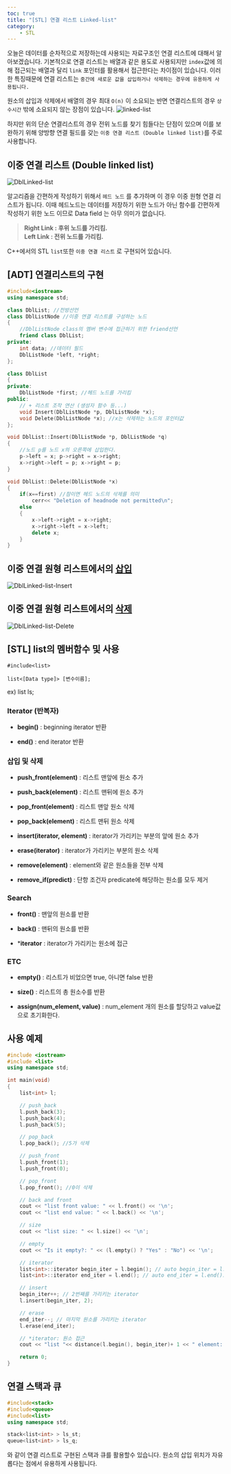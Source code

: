 ```yaml
---
toc: true
title: "[STL] 연결 리스트 Linked-list"
category: 
    - STL
---
```

오늘은 데이터를 순차적으로 저장하는데 사용되는 자료구조인 연결 리스트에 대해서 알아보겠습니다.
기본적으로 연결 리스트는 배열과 같은 용도로 사용되지만 `index`값에 의해 접근되는 배열과 달리 `link` 포인터를 활용해서 접근한다는 차이점이 있습니다. 이러한 특징때문에 연결 리스트는 `중간에 새로운 값을 삽입하거나 삭제하는 경우에 유용하게 사용됩니다.`

원소의 삽입과 삭제에서 배열의 경우 최대 `O(n)` 이 소요되는 반면 연결리스트의 경우 `상수시간` 밖에 소요되지 않는 장점이 있습니다.
![linked-list](/assets/images/linked-list.png "단순 연결 리스트")

하지만 위의 단순 연결리스트의 경우 전위 노드를 찾기 힘들다는 단점이 있으며 이를 보완하기 위해 양방향 연결 필드를 갖는 `이중 연결 리스트 (Double linked list)`를 주로 사용합니다.

## 이중 연결 리스트 $($Double linked list)

![DblLinked-list](/assets/images/DblLinked-list.png "이중 연결 리스트")

알고리즘을 간편하게 작성하기 위해서 `헤드 노드` 를 추가하며 이 경우 이중 원형 연결 리스트가 됩니다. 이때 헤드노드는 데이터를 저장하기 위한 노드가 아닌 함수를 간편하게 작성하기 위한 노드 이므로 Data field 는 아무 의미가 없습니다.
> **Right Link : 후위 노드를 가리킴.**<br>
**Left Link : 전위 노드를 가리킴.**

C++에서의 STL `list`또한 `이중 연결 리스트` 로 구현되어 있습니다.

## [ADT] 연결리스트의 구현

``` cpp
#include<iostream>
using namespace std;

class DblList; //전방선언
class DblListNode //이중 연결 리스트를 구성하는 노드 
{
    //DblListNode class의 멤버 변수에 접근하기 위한 friend선언
    friend class DblList; 
private:
    int data; //데이터 필드
    DblListNode *left, *right;
};

class DblList
{
private:
    DblListNode *first; //헤드 노드를 가리킴
public:
    // + 리스트 조작 연산 (생성자 함수 등...)
    void Insert(DblListNode *p, DblListNode *x);
    void Delete(DblListNode *x); //x는 삭제하는 노드의 포인터값
};

void DblList::Insert(DblListNode *p, DblListNode *q)
{
    //노드 p를 노드 x의 오른쪽에 삽입한다.
    p->left = x; p->right = x->right;
    x->right->left = p; x->right = p;
}

void DblList::Delete(DblListNode *x)
{
    if(x==first) //참이면 헤드 노드의 삭제를 의미
        cerr<< "Deletion of headnode not permitted\n";
    else
    {
        x->left->right = x->right;
        x->right->left = x->left;
        delete x;
    }
}
```

## 이중 연결 원형 리스트에서의 <u>삽입</u>

![DblLinked-list-Insert](/assets/images/DblLinked-list-Insert.png "이중 연결 리스트 삽입")

## 이중 연결 원형 리스트에서의 <u>삭제</u>

![DblLinked-list-Delete](/assets/images/DblLinked-list-Delete.png "이중 연결 리스트 삭제")

## [STL] list의 멤버함수 및 사용
`#include<list>` 
<br>

`list<[Data type]> [변수이름];`
<br>

ex) list<int> ls;

### Iterator $($반복자)

- **begin$($)** : beginning iterator 반환

- **end$($)** : end iterator 반환

### 삽입 및 삭제

- **push_front$($element)** : 리스트 맨앞에 원소 추가

- **push_back$($element)** : 리스트 맨뒤에 원소 추가

- **pop_front$($element)** : 리스트 맨앞 원소 삭제

- **pop_back$($element)** : 리스트 맨뒤 원소 삭제

- **insert$($iterator, element)** : iterator가 가리키는 부분의 앞에 원소 추가

- **erase$($iterator)** : iterator가 가리키는 부분의 원소 삭제

- **remove$($element)** : element와 같은 원소들을 전부 삭제

- **remove_if$($predict)** : 단항 조건자 predicate에 해당하는 원소를 모두 제거

### Search

- **front$($)** : 맨앞의 원소를 반환

- **back$($)** : 맨뒤의 원소를 반환

- ***iterator** : iterator가 가리키는 원소에 접근

### ETC

-  **empty$($)** : 리스트가 비었으면 true, 아니면 false 반환

- **size$($)** : 리스트의 총 원소수를 반환

- **assign$($num_element, value)** : num_element 개의 원소를 할당하고 value값으로 초기화한다.

## 사용 예제

``` cpp
#include <iostream>
#include <list>
using namespace std;

int main(void)
{
	list<int> l;

	// push_back
	l.push_back(3);
	l.push_back(4);
	l.push_back(5);

	// pop_back
	l.pop_back(); //5가 삭제

	// push_front
	l.push_front(1);
	l.push_front(0);

	// pop_front
	l.pop_front(); //0이 삭제

	// back and front
	cout << "list front value: " << l.front() << '\n';
	cout << "list end value: " << l.back() << '\n';

	// size
	cout << "list size: " << l.size() << '\n';

	// empty
	cout << "Is it empty?: " << (l.empty() ? "Yes" : "No") << '\n';

	// iterator
	list<int>::iterator begin_iter = l.begin(); // auto begin_iter = l.begin()도 가능
	list<int>::iterator end_iter = l.end(); // auto end_iter = l.end()도 가능

	// insert
	begin_iter++; // 2번째를 가리키는 iterator
	l.insert(begin_iter, 2);

	// erase
	end_iter--; // 마지막 원소를 가리키는 iterator
	l.erase(end_iter);

	// *iterator: 원소 접근
	cout << "list "<< distance(l.begin(), begin_iter)+ 1 << " element: " << *begin_iter << '\n';

	return 0;
}
```

## 연결 스택과 큐
``` cpp
#include<stack>
#include<queue>
#include<list>
using namespace std;

stack<list<int> > ls_st;
queue<list<int> > ls_q;
```
와 같이 연결 리스트로 구현된 스택과 큐를 활용할수 있습니다.
원소의 삽입 위치가 자유롭다는 점에서 유용하게 사용됩니다.


